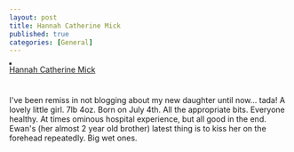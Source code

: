 ```yaml
---
layout: post
title: Hannah Catherine Mick
published: true
categories: [General]
---
```


<div style="padding-bottom: 24px;">
    <a href="https://www.flickr.com/photos/trento/3687852294/"><img src="//farm3.static.flickr.com/2662/3687852294_87913bda0e_m.jpg" alt="" style="border: solid 2px #333;" /></a><br>
    <a href="https://www.flickr.com/photos/trento/3687852294/">Hannah Catherine Mick</a>
</div>

<p>I've been remiss in not blogging about my new daughter until now... tada! A lovely little girl. 7lb 4oz. Born on July 4th. All the appropriate bits. Everyone healthy. At times ominous hospital experience, but all good in the end. Ewan's (her almost 2 year old brother) latest thing is to kiss her on the forehead repeatedly. Big wet ones.</p>
